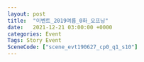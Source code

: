 ```yaml
---
layout: post
title:  "이벤트_2019여름_0화_오프닝"
date:   2021-12-21 03:00:00 +0000
categories: Event
Tags: Story Event
SceneCode: ["scene_evt190627_cp0_q1_s10"]
---
```

